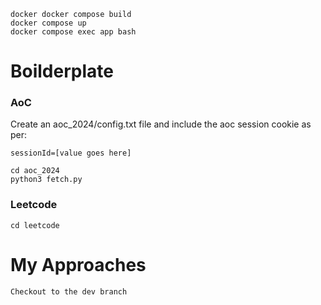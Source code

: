 ```
docker docker compose build
docker compose up
docker compose exec app bash
```

# Boilderplate

### AoC

Create an aoc_2024/config.txt file and include the aoc session cookie as per:
```
sessionId=[value goes here]
```

```
cd aoc_2024
python3 fetch.py
```


### Leetcode
```
cd leetcode
```




# My Approaches
```
Checkout to the dev branch
```